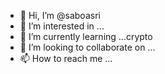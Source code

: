 - 👋 Hi, I’m @saboasri
- 👀 I’m interested in ...
- 🌱 I’m currently learning ...crypto
- 💞️ I’m looking to collaborate on ...
- 📫 How to reach me ...

<!---
saboasri/saboasri is a ✨ special ✨ repository because its `README.md` (this file) appears on your GitHub profile.
You can click the Preview link to take a look at your changes.
--->
